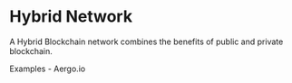 # Hybrid Network

A Hybrid Blockchain network combines the benefits of public and private blockchain. 

Examples - Aergo.io
